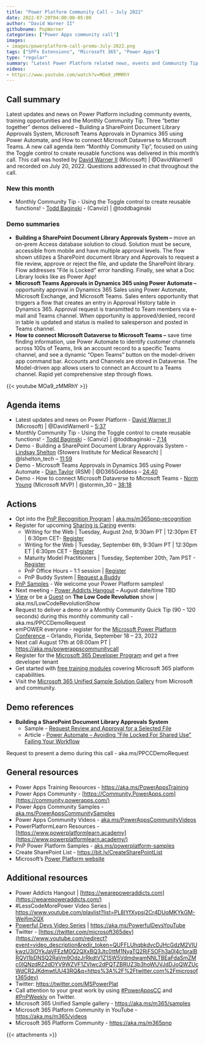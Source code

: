 ```yaml
---
title: "Power Platform Community Call – July 2022"
date: 2022-07-20T04:00:00-05:00
author: "David Warner II"
githubname: PopWarner
categories: ["Power Apps community call"]
images:
- images/powerplatform-call-promo-July-2022.png
tags: ["SPFx Extensions", "Microsoft 365", "Power Apps"]
type: "regular"
summary: "Latest Power Platform related news, events and Community Tip. Three demos delivered – Building a SharePoint Document Library Approvals System, Microsoft Teams Approvals in Dynamics 365 using Power Automate, and How to connect Microsoft Dataverse to Microsoft Teams."
videos:
- https://www.youtube.com/watch?v=MOa9_zMMRhY
---
```


## Call summary

Latest updates and news on Power Platform including community events, training opportunities and the Monthly Community Tip. Three “better together” demos delivered – Building a SharePoint Document Library Approvals System, Microsoft Teams Approvals in Dynamics 365 using Power Automate, and How to connect Microsoft Dataverse to Microsoft Teams. A new call agenda item “Monthly Community Tip”, focused on using the Toggle control to create reusable functions was delivered in this month’s call. This call was hosted by [David Warner II](http://twitter.com/DavidWarnerII) (Microsoft) \| @DavidWarnerII and recorded on July 20, 2022. Questions addressed in chat throughout the call.

### New this month

* Monthly Community Tip - Using the Toggle control to create reusable functions! - [Todd Baginski](https://twitter.com/toddbaginski) - (Canviz) \| @toddbaginski

### Demo summaries

* **Building a SharePoint Document Library Approvals System –** move an on-prem Access database solution to cloud. Solution must be secure, accessible from mobile and have multiple approval levels. The flow shown utilizes a SharePoint document library and Approvals to request a file review, approve or reject the file, and update the SharePoint library. Flow addresses "File is Locked" error handling. Finally, see what a Doc Library looks like as Power App!
* **Microsoft Teams Approvals in Dynamics 365 using Power Automate –** opportunity approval in Dynamics 365 Sales using Power Automate, Microsoft Exchange, and Microsoft Teams. Sales enters opportunity that triggers a flow that creates an entry in Approval History table in Dynamics 365. Approval request is transmitted to Team members via e-mail and Teams channel. When opportunity is approved/denied, record in table is updated and status is mailed to salesperson and posted in Teams channel.
* **How to connect Microsoft Dataverse to Microsoft Teams –** save time finding information, use Power Automate to identify customer channels across 100s of Teams, link an account record to a specific Teams channel, and see a dynamic “Open Teams” button on the model-driven app command bar. Accounts and Channels are stored in Dataverse. The Model-driven app allows users to connect an Account to a Teams channel. Rapid yet comprehensive step through flows.

{{< youtube MOa9_zMMRhY >}}

## Agenda items

* Latest updates and news on Power Platform - [David Warner II](http://twitter.com/DavidWarnerII) (Microsoft) \| @DavidWarnerII – [5:37](https://youtu.be/MOa9_zMMRhY?t=337)
* Monthly Community Tip - Using the Toggle control to create reusable functions! - [Todd Baginski](https://twitter.com/toddbaginski) - (Canviz) \| @toddbaginski – [7:14](https://youtu.be/MOa9_zMMRhY?t=434)
* Demo - Building a SharePoint Document Library Approvals System - [Lindsay Shelton](https://twitter.com/lshelton_tech) (Stowers Institute for Medical Research) \| @lshelton_tech – [11:59](https://youtu.be/MOa9_zMMRhY?t=719)
* Demo - Microsoft Teams Approvals in Dynamics 365 using Power Automate - [Dian Taylor](https://twitter.com/D365Goddess) (RSM) \| @D365Goddess – [24:40](https://youtu.be/MOa9_zMMRhY?t=1480)
* Demo - How to connect Microsoft Dataverse to Microsoft Teams - [Norm Young](https://twitter.com/stormin_30) (Microsoft MVP) \| @stormin_30 – [38:18](https://youtu.be/MOa9_zMMRhY?t=2298)


## Actions

* Opt into the [PnP Recognition Program](https://aka.ms/m365pnp-recognition) \| [aka.ms/m365pnp-recognition](https://aka.ms/m365pnp-recognition)
* Register for upcoming [Sharing is Caring](https://pnp.github.io/sharing-is-caring/) events:
    * Writing for the Web \| Tuesday, August 2nd, 9:30am PT \| 12:30pm ET \| 6:30pm CET- [Register](https://forms.microsoft.com/pages/responsepage.aspx?id=KtIy2vgLW0SOgZbwvQuRaXDXyCl9DkBHq4A2OG7uLpdUQkYwOVhZTkg3Rk9TVUI3NlA4R0Y0RTFSTy4u)
    * Writing for the Web \| Tuesday, September 6th, 9:30am PT \| 12:30pm ET \| 6:30pm CET - [Register](https://forms.microsoft.com/pages/responsepage.aspx?id=KtIy2vgLW0SOgZbwvQuRaXDXyCl9DkBHq4A2OG7uLpdUQkYwOVhZTkg3Rk9TVUI3NlA4R0Y0RTFSTy4u)
    * Maturity Model Practitioners \| Tuesday, September 20th, 7am PST - [Register](https://forms.office.com/Pages/ResponsePage.aspx?id=KtIy2vgLW0SOgZbwvQuRaXDXyCl9DkBHq4A2OG7uLpdUODY3NVRFQ0E4SFg5WlI1TU83WFJQRklZSy4u)
    * PnP Office Hours – 1:1 session \| [Register](https://outlook.office365.com/owa/calendar/PnPSharingisCaring@warner.digital/bookings/)
    * PnP Buddy System \| [Request a Buddy](https://forms.office.com/Pages/ResponsePage.aspx?id=KtIy2vgLW0SOgZbwvQuRaXDXyCl9DkBHq4A2OG7uLpdUMjRRUVg4NElZUUJLTEY1TVVSVDJFRFpLRS4u)
* [PnP Samples](https://aka.ms/powerplatform-samples) - We welcome your Power Platform samples!
* Next meeting - [Power Addicts Hangout](https://wearepoweraddicts.com) – August date/time TBD
* [View](https://aka.ms/LowCodeRevolutionShow) or be a [Guest](https://aka.ms/LowCodeRevolutionGuest) on **The Low Code Revolution** show \| aka.ms/LowCodeRevolutionShow
* Request to deliver a demo or a Monthly Community Quick Tip (90 – 120 seconds) during this monthly community call - aka.ms/PPCCDemoRequest
* emPOWER everyone - register for the [Microsoft Power Platform Conference](https://powerplatformconf.com/#!/) – Orlando, Florida, September 18 – 23, 2022
* Next call August 17th at 08:00am PT \| <https://aka.ms/powerappscommunitycall>
* Register for the [Microsoft 365 Developer Program](https://aka.ms/m365/devprogram) and get a free developer tenant
* Get started with [free training modules](https://aka.ms/m365/dev/learn) covering Microsoft 365 platform capabilities.
* Visit the [Microsoft 365 Unified Sample Solution Gallery](https://adoption.microsoft.com/sample-solution-gallery) from Microsoft and community.

## Demo references

* **Building a SharePoint Document Library Approvals System**
    * Sample - [Request Review and Approval for a Selected File](https://github.com/pnp/powerautomate-samples/tree/main/samples/request-review-and-approval-for-a-selected-file)
    * Article - [Power Automate – Avoiding “File Locked For Shared Use” Failing Your Workflow](https://thrivenextgen.com/power-automate-file-lock-fail/)

Request to present a demo during this call - aka.ms/PPCCDemoRequest

## General resources

* Power Apps Training Resources - <https://aka.ms/PowerAppsTraining>
* Power Apps Community -
    [https://Community.PowerApps.com](https://community.powerapps.com/)
* Power Apps Community Samples -
    [aka.ms/PowerAppsCommunitySamples](https://aka.ms/PowerAppsCommunitySamples)
* Power Apps Community Videos -
    [aka.ms/PowerAppsCommunityVideos](https://aka.ms/PowerAppsCommunityVideos)
* PowerPlatformLearn Resources -
    [https://www.powerplatformlearn.academy](https://www.powerplatformlearn.academy/)
* PnP Power Platform Samples -
    [aks.ms/powerplatform-samples](https://www.aks.ms/powerplatform-samples)
* Create SharePoint List - <https://bit.ly/CreateSharePointList>
* Microsoft’s [Power Platform website](https://powerplatform.microsoft.com/)

## Additional resources

* Power Addicts Hangout \|
    [https://wearepoweraddicts.com](https://wearepoweraddicts.com/)
* \#LessCodeMorePower Video Series \|
    <https://www.youtube.com/playlist?list=PL8IYfXypsj2Cr4DUqMKYkGM-Wejfim2QX>
* [Powerful Devs Video Series](https://aka.ms/PowerfulDevsYouTube) \|
    <https://aka.ms/PowerfulDevsYouTube>
* Twitter -
    [https://twitter.com/microsoft365dev](https://www.youtube.com/redirect?event=video_description&redir_token=QUFFLUhqbkdvcDJHcGdzM2VIUkwzU3lOYkJaVFEzM0Q2QXxBQ3Jtc0ttM1NyaTQ2RjFSOFh3a0l4c1pralBRQVI1bDNSQ2RaVm9OdzJrRkdtV1Z1SW5VdmdwamNNLTBEaFdaSmZMc0lQNzdRZ2dDYV9WZVF1ZVIwc2dPQTZBRUZ3b3hoWUVJdDJoQWZUcWdCR2JKdmwtUU43RQ&q=https%3A%2F%2Ftwitter.com%2Fmicrosoft365dev)​
* Twitter: <https://twitter.com/MSPowerPlat>
* Call attention to your great work by using
    [\#PowerAppsCC](https://twitter.com/hashtag/PowerAppsCC?src=hashtag_click)
    and [\#PnPWeekly](https://twitter.com/hashtag/PnPWeekly?src=hashtag_click)
    on Twitter.
* Microsoft 365 Unified Sample gallery - <https://aka.ms/m365/samples>
* Microsoft 365 Platform Community in YouTube - <https://aka.ms/m365/videos>
* Microsoft 365 Platform Community - <https://aka.ms/m365pnp>

{{< attachments >}}
